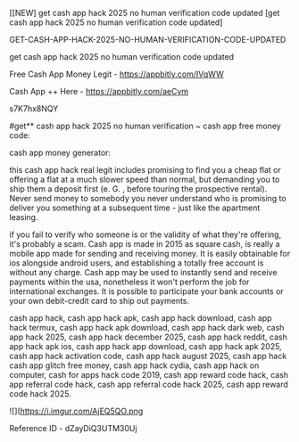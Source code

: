 [[NEW] get cash app hack 2025 no human verification code updated [get cash app hack 2025 no human verification code updated]

GET-CASH-APP-HACK-2025-NO-HUMAN-VERIFICATION-CODE-UPDATED

get cash app hack 2025 no human verification code updated

Free Cash App Money Legit -  https://appbitly.com/IVqWW


Cash App ++ Here - https://appbitly.com/aeCym


s7K7hx8NQY

#get** cash app hack 2025 no human verification ~ cash app free money code:

cash app money generator:

this cash app hack real legit includes promising to find you a cheap flat or offering a flat at a much slower speed than normal, but demanding you to ship them a deposit first (e. G. , before touring the prospective rental). Never send money to somebody you never understand who is promising to deliver you something at a subsequent time - just like the apartment leasing.

if you fail to verify who someone is or the validity of what they're offering, it's probably a scam. Cash app is made in 2015 as square cash, is really a mobile app made for sending and receiving money. It is easily obtainable for ios alongside android users, and establishing a totally free account is without any charge. Cash app may be used to instantly send and receive payments within the usa, nonetheless it won't perform the job for international exchanges. It is possible to participate your bank accounts or your own debit-credit card to ship out payments.

cash app hack, cash app hack apk, cash app hack download, cash app hack termux, cash app hack apk download, cash app hack dark web, cash app hack 2025, cash app hack december 2025, cash app hack reddit, cash app hack apk ios, cash app hack app download, cash app hack apk 2025, cash app hack activation code, cash app hack august 2025, cash app hack cash app glitch free money, cash app hack cydia, cash app hack on computer, cash for apps hack code 2019, cash app reward code hack, cash app referral code hack, cash app referral code hack 2025, cash app reward code hack 2025.

![](https://i.imgur.com/AjEQ5QO.png

Reference ID - dZayDiQ3UTM30Uj